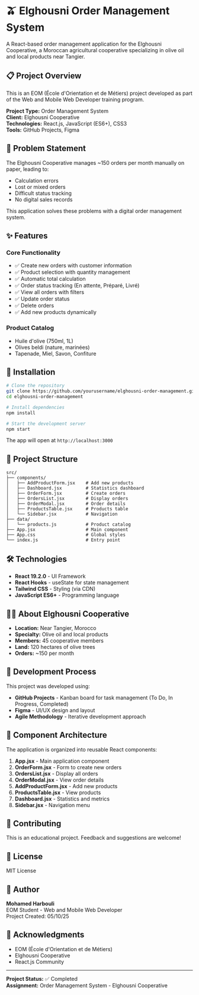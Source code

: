 # 🫒 Elghousni Order Management System

A React-based order management application for the Elghousni Cooperative, a Moroccan agricultural cooperative specializing in olive oil and local products near Tangier.

## 📋 Project Overview

This is an EOM (École d'Orientation et de Métiers) project developed as part of the Web and Mobile Web Developer training program.

**Project Type:** Order Management System  
**Client:** Elghousni Cooperative  
**Technologies:** React.js, JavaScript (ES6+), CSS3  
**Tools:** GitHub Projects, Figma  

## 🎯 Problem Statement

The Elghousni Cooperative manages ~150 orders per month manually on paper, leading to:
- Calculation errors
- Lost or mixed orders
- Difficult status tracking
- No digital sales records

This application solves these problems with a digital order management system.

## ✨ Features

### Core Functionality
- ✅ Create new orders with customer information
- ✅ Product selection with quantity management
- ✅ Automatic total calculation
- ✅ Order status tracking (En attente, Préparé, Livré)
- ✅ View all orders with filters
- ✅ Update order status
- ✅ Delete orders
- ✅ Add new products dynamically

### Product Catalog
- Huile d'olive (750ml, 1L)
- Olives beldi (nature, marinées)
- Tapenade, Miel, Savon, Confiture

## 🚀 Installation

```bash
# Clone the repository
git clone https://github.com/yourusername/elghousni-order-management.git
cd elghousni-order-management

# Install dependencies
npm install

# Start the development server
npm start
```

The app will open at `http://localhost:3000`

## 📁 Project Structure

```
src/
├── components/
│   ├── AddProductForm.jsx    # Add new products
│   ├── Dashboard.jsx         # Statistics dashboard
│   ├── OrderForm.jsx         # Create orders
│   ├── OrdersList.jsx        # Display orders
│   ├── OrderModal.jsx        # Order details
│   ├── ProductsTable.jsx     # Products table
│   └── Sidebar.jsx           # Navigation
├── data/
│   └── products.js           # Product catalog
├── App.jsx                   # Main component
├── App.css                   # Global styles
└── index.js                  # Entry point
```

## 🛠️ Technologies

- **React 19.2.0** - UI Framework
- **React Hooks** - useState for state management
- **Tailwind CSS** - Styling (via CDN)
- **JavaScript ES6+** - Programming language

## 👨‍🎓 About Elghousni Cooperative

- **Location:** Near Tangier, Morocco
- **Specialty:** Olive oil and local products
- **Members:** 45 cooperative members
- **Land:** 120 hectares of olive trees
- **Orders:** ~150 per month

## 🎨 Development Process

This project was developed using:
- **GitHub Projects** - Kanban board for task management (To Do, In Progress, Completed)
- **Figma** - UI/UX design and layout
- **Agile Methodology** - Iterative development approach

## 📝 Component Architecture

The application is organized into reusable React components:

1. **App.jsx** - Main application component
2. **OrderForm.jsx** - Form to create new orders
3. **OrdersList.jsx** - Display all orders
4. **OrderModal.jsx** - View order details
5. **AddProductForm.jsx** - Add new products
6. **ProductsTable.jsx** - View products
7. **Dashboard.jsx** - Statistics and metrics
8. **Sidebar.jsx** - Navigation menu

## 🤝 Contributing

This is an educational project. Feedback and suggestions are welcome!

## 📄 License

MIT License

## 👤 Author

**Mohamed Harbouli**  
EOM Student - Web and Mobile Web Developer  
Project Created: 05/10/25

## 🙏 Acknowledgments

- EOM (École d'Orientation et de Métiers)
- Elghousni Cooperative
- React.js Community

---

**Project Status:** ✅ Completed  
**Assignment:** Order Management System - Elghousni Cooperative